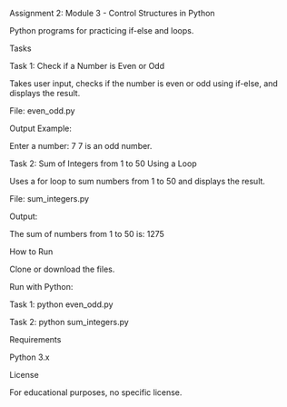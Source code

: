 Assignment 2: Module 3 - Control Structures in Python

Python programs for practicing if-else and loops.

Tasks

Task 1: Check if a Number is Even or Odd





Takes user input, checks if the number is even or odd using if-else, and displays the result.



File: even_odd.py



Output Example:

Enter a number: 7
7 is an odd number.

Task 2: Sum of Integers from 1 to 50 Using a Loop





Uses a for loop to sum numbers from 1 to 50 and displays the result.



File: sum_integers.py



Output:

The sum of numbers from 1 to 50 is: 1275

How to Run





Clone or download the files.



Run with Python:





Task 1: python even_odd.py



Task 2: python sum_integers.py

Requirements





Python 3.x

License

For educational purposes, no specific license.
